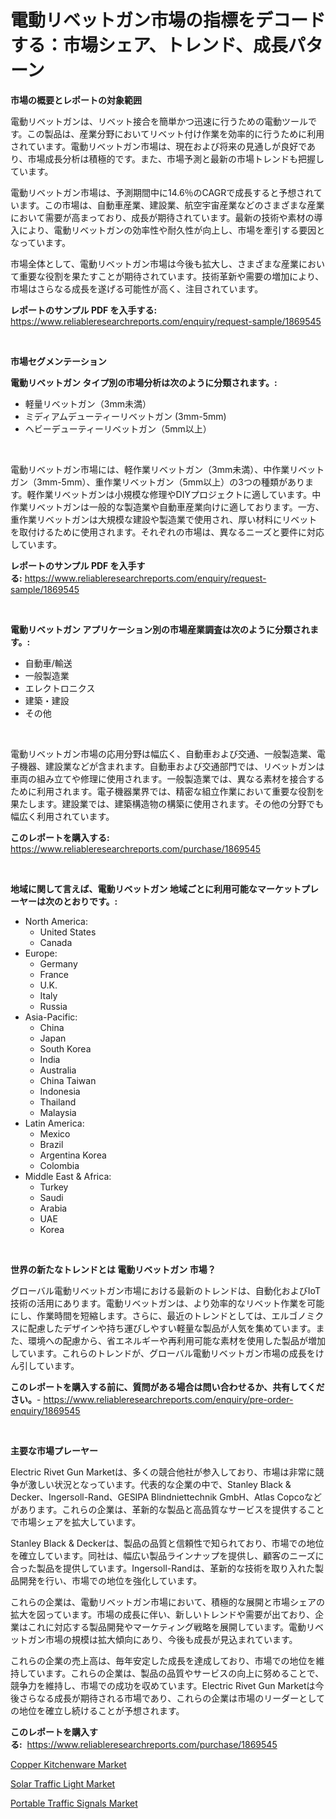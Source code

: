<p><h1>電動リベットガン市場の指標をデコードする：市場シェア、トレンド、成長パターン</h1></p><p><strong>市場の概要とレポートの対象範囲</strong></p>
<p><p>電動リベットガンは、リベット接合を簡単かつ迅速に行うための電動ツールです。この製品は、産業分野においてリベット付け作業を効率的に行うために利用されています。電動リベットガン市場は、現在および将来の見通しが良好であり、市場成長分析は積極的です。また、市場予測と最新の市場トレンドも把握しています。</p><p>電動リベットガン市場は、予測期間中に14.6％のCAGRで成長すると予想されています。この市場は、自動車産業、建設業、航空宇宙産業などのさまざまな産業において需要が高まっており、成長が期待されています。最新の技術や素材の導入により、電動リベットガンの効率性や耐久性が向上し、市場を牽引する要因となっています。</p><p>市場全体として、電動リベットガン市場は今後も拡大し、さまざまな産業において重要な役割を果たすことが期待されています。技術革新や需要の増加により、市場はさらなる成長を遂げる可能性が高く、注目されています。</p></p>
<p><strong>レポートのサンプル PDF を入手する:</strong> <a href="https://www.reliableresearchreports.com/enquiry/request-sample/1869545">https://www.reliableresearchreports.com/enquiry/request-sample/1869545</a></p>
<p>&nbsp;</p>
<p><strong>市場セグメンテーション</strong></p>
<p><strong>電動リベットガン タイプ別の市場分析は次のように分類されます。:</strong></p>
<p><ul><li>軽量リベットガン（3mm未満）</li><li>ミディアムデューティーリベットガン (3mm-5mm)</li><li>ヘビーデューティーリベットガン（5mm以上）</li></ul></p>
<p>&nbsp;</p>
<p><p>電動リベットガン市場には、軽作業リベットガン（3mm未満）、中作業リベットガン（3mm-5mm）、重作業リベットガン（5mm以上）の3つの種類があります。軽作業リベットガンは小規模な修理やDIYプロジェクトに適しています。中作業リベットガンは一般的な製造業や自動車産業向けに適しております。一方、重作業リベットガンは大規模な建設や製造業で使用され、厚い材料にリベットを取付けるために使用されます。それぞれの市場は、異なるニーズと要件に対応しています。</p></p>
<p><strong>レポートのサンプル PDF を入手する:</strong>&nbsp;<a href="https://www.reliableresearchreports.com/enquiry/request-sample/1869545">https://www.reliableresearchreports.com/enquiry/request-sample/1869545</a></p>
<p>&nbsp;</p>
<p><strong> 電動リベットガン アプリケーション別の市場産業調査は次のように分類されます。:</strong></p>
<p><ul><li>自動車/輸送</li><li>一般製造業</li><li>エレクトロニクス</li><li>建築・建設</li><li>その他</li></ul></p>
<p>&nbsp;</p>
<p><p>電動リベットガン市場の応用分野は幅広く、自動車および交通、一般製造業、電子機器、建設業などが含まれます。自動車および交通部門では、リベットガンは車両の組み立てや修理に使用されます。一般製造業では、異なる素材を接合するために利用されます。電子機器業界では、精密な組立作業において重要な役割を果たします。建設業では、建築構造物の構築に使用されます。その他の分野でも幅広く利用されています。</p></p>
<p><strong>このレポートを購入する:</strong>&nbsp; <a href="https://www.reliableresearchreports.com/purchase/1869545">https://www.reliableresearchreports.com/purchase/1869545</a></p>
<p>&nbsp;</p>
<p><strong>地域に関して言えば、電動リベットガン 地域ごとに利用可能なマーケットプレーヤーは次のとおりです。:</strong></p>
<p><ul>
    <li>
        North America:
        <ul>
            <li>United States</li>
            <li>Canada</li>
        </ul>
    </li>
    <li>
        Europe:
        <ul>
            <li>Germany</li>
            <li>France</li>
            <li>U.K.</li>
            <li>Italy</li>
            <li>Russia</li>
        </ul>
    </li>
    <li>
        Asia-Pacific:
        <ul>
            <li>China</li>
            <li>Japan</li>
            <li>South Korea</li>
            <li>India</li>
            <li>Australia</li>
            <li>China Taiwan</li>
            <li>Indonesia</li>
            <li>Thailand</li>
            <li>Malaysia</li>
        </ul>
    </li>
    <li>
        Latin America:
        <ul>
            <li>Mexico</li>
            <li>Brazil</li>
            <li>Argentina Korea</li>
            <li>Colombia</li>
        </ul>
    </li>
    <li>
        Middle East & Africa:
        <ul>
            <li>Turkey</li>
            <li>Saudi</li>
            <li>Arabia</li>
            <li>UAE</li>
            <li>Korea</li>
        </ul>
    </li>
    </ul></p>
<p>&nbsp;</p>
<p><strong>世界の新たなトレンドとは 電動リベットガン 市場？</strong></p>
<p><p>グローバル電動リベットガン市場における最新のトレンドは、自動化およびIoT技術の活用にあります。電動リベットガンは、より効率的なリベット作業を可能にし、作業時間を短縮します。さらに、最近のトレンドとしては、エルゴノミクスに配慮したデザインや持ち運びしやすい軽量な製品が人気を集めています。また、環境への配慮から、省エネルギーや再利用可能な素材を使用した製品が増加しています。これらのトレンドが、グローバル電動リベットガン市場の成長をけん引しています。</p></p>
<p><strong>このレポートを購入する前に、質問がある場合は問い合わせるか、共有してください。</strong>- <a href="https://www.reliableresearchreports.com/enquiry/pre-order-enquiry/1869545">https://www.reliableresearchreports.com/enquiry/pre-order-enquiry/1869545</a></p>
<p>&nbsp;</p>
<p><strong>主要な市場プレーヤー</strong></p>
<p><p>Electric Rivet Gun Marketは、多くの競合他社が参入しており、市場は非常に競争が激しい状況となっています。代表的な企業の中で、Stanley Black & Decker、Ingersoll-Rand、GESIPA Blindniettechnik GmbH、Atlas Copcoなどがあります。これらの企業は、革新的な製品と高品質なサービスを提供することで市場シェアを拡大しています。</p><p>Stanley Black & Deckerは、製品の品質と信頼性で知られており、市場での地位を確立しています。同社は、幅広い製品ラインナップを提供し、顧客のニーズに合った製品を提供しています。Ingersoll-Randは、革新的な技術を取り入れた製品開発を行い、市場での地位を強化しています。</p><p>これらの企業は、電動リベットガン市場において、積極的な展開と市場シェアの拡大を図っています。市場の成長に伴い、新しいトレンドや需要が出ており、企業はこれに対応する製品開発やマーケティング戦略を展開しています。電動リベットガン市場の規模は拡大傾向にあり、今後も成長が見込まれています。</p><p>これらの企業の売上高は、毎年安定した成長を達成しており、市場での地位を維持しています。これらの企業は、製品の品質やサービスの向上に努めることで、競争力を維持し、市場での成功を収めています。Electric Rivet Gun Marketは今後さらなる成長が期待される市場であり、これらの企業は市場のリーダーとしての地位を確立し続けることが予想されます。</p></p>
<p><strong>このレポートを購入する:</strong>&nbsp;&nbsp;<a href="https://www.reliableresearchreports.com/purchase/1869545">https://www.reliableresearchreports.com/purchase/1869545</a></p>
<p><p><a href="https://github.com/Sherrillcrooksxa8i18ucf2m/Market-Research-Report-List-1/blob/main/copper-kitchenware-market.md">Copper Kitchenware Market</a></p><p><a href="https://lydian-appliance-61d.notion.site/Decoding-the-Solar-Traffic-Light-Market-A-Deep-Dive-into-the-Latest-Market-Trends-Market-Segmentat-487a0475c1c14e6db6cc8dced43d3311">Solar Traffic Light Market</a></p><p><a href="https://forested-sushi-9b0.notion.site/Portable-Traffic-Signals-Market-Size-Focuses-on-Market-Dynamics-In-Depth-Analysis-and-Future-Projec-9e13b22c3a0244718f12afc68327c26d">Portable Traffic Signals Market</a></p></p>